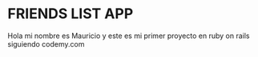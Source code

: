 # FRIENDS LIST APP

Hola mi nombre es Mauricio y este es mi primer proyecto en ruby on rails siguiendo codemy.com
